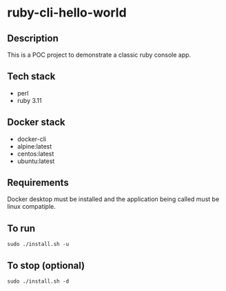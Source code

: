 # ruby-cli-hello-world

## Description
This is a POC project to demonstrate
a classic ruby console app.

## Tech stack
- perl
- ruby 3.11

## Docker stack
- docker-cli
- alpine:latest
- centos:latest
- ubuntu:latest

## Requirements
Docker desktop must be installed and the application
being called must be linux compatiple.

## To run
```sudo ./install.sh -u```

## To stop (optional)
```sudo ./install.sh -d```
